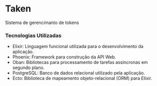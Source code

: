 # Taken

Sistema de gerencimanto de tokens

### Tecnologias Utilizadas

- Elixir: Linguagem funcional utilizada para o desenvolvimento da aplicação.
- Phoenix: Framework para construção da API Web.
- Oban: Bibliotecas para processamento de tarefas assíncronas em segundo plano.
- PostgreSQL: Banco de dados relacional utilizado pela aplicação.
- Ecto: Biblioteca de mapeamento objeto-relacional (ORM) para Elixir.
